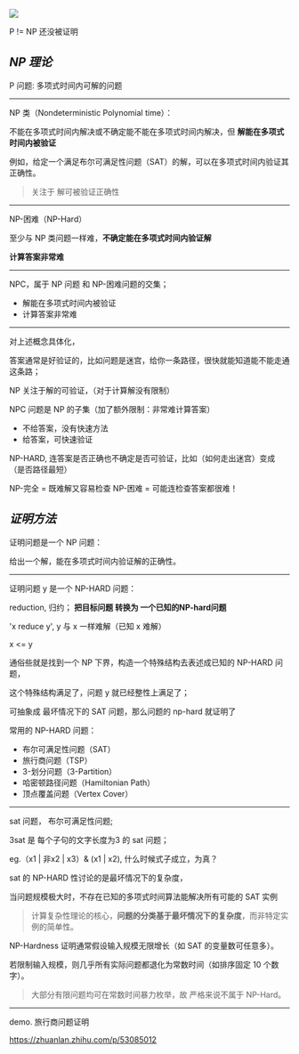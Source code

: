 
![](https://img-1301102143.cos.ap-beijing.myqcloud.com/202201091717393.png)


P != NP 还没被证明 


## _NP 理论_

P 问题: 多项式时间内可解的问题

----------

NP 类（Nondeterministic Polynomial time）： 

不能在多项式时间内解决或不确定能不能在多项式时间内解决，但 **解能在多项式时间内被验证**

例如，给定一个满足布尔可满足性问题（SAT）的解，可以在多项式时间内验证其正确性。

> 关注于 解可被验证正确性

-----------


NP-困难（NP-Hard）

至少与 NP 类问题一样难，**不确定能在多项式时间内验证解**

**计算答案非常难**

----------

NPC，属于 NP 问题 和 NP-困难问题的交集；

- 解能在多项式时间内被验证
- 计算答案非常难

---------


对上述概念具体化，

答案通常是好验证的，比如问题是迷宫，给你一条路径，很快就能知道能不能走通这条路；

NP 关注于解的可验证，（对于计算解没有限制）

NPC 问题是 NP 的子集（加了额外限制：非常难计算答案）
- 不给答案，没有快速方法
- 给答案，可快速验证

NP-HARD, 连答案是否正确也不确定是否可验证，比如（如何走出迷宫）变成（是否路径最短）


NP-完全 = 既难解又容易检查
NP-困难 = 可能连检查答案都很难！



## _证明方法_

证明问题是一个 NP 问题：

给出一个解，能在多项式时间内验证解的正确性。


----------

证明问题 y 是一个 NP-HARD 问题：

reduction, 归约； **把目标问题 转换为 一个已知的NP-hard问题**

'x reduce y', y 与 x 一样难解（已知 x 难解）

x <= y


通俗些就是找到一个 NP 下界，构造一个特殊结构去表述成已知的 NP-HARD 问题，

这个特殊结构满足了，问题 y 就已经整性上满足了；

可抽象成 最坏情况下的 SAT 问题，那么问题的 np-hard 就证明了



常用的 NP-HARD 问题：
- 布尔可满足性问题（SAT）
- 旅行商问题（TSP）
- 3-划分问题（3-Partition）
- 哈密顿路径问题（Hamiltonian Path）
- 顶点覆盖问题（Vertex Cover）



----------

sat 问题， 布尔可满足性问题;

3sat 是 每个子句的文字长度为3 的 sat 问题；

eg.（x1 | 非x2 | x3）& (x1 | x2), 什么时候式子成立，为真？

sat 的 NP-HARD 性讨论的是最坏情况下的复杂度，

当问题规模极大时，不存在已知的多项式时间算法能解决所有可能的 SAT 实例

> 计算复杂性理论的核心，**问题的分类基于最坏情况下的复杂度**，而非特定实例的简单性。


NP-Hardness 证明通常假设输入规模无限增长（如 SAT 的变量数可任意多）。

若限制输入规模，则几乎所有实际问题都退化为常数时间（如排序固定 10 个数字）。


> 大部分有限问题均可在常数时间暴力枚举，故 严格来说不属于 NP-Hard。


----------

demo. 旅行商问题证明

https://zhuanlan.zhihu.com/p/53085012
